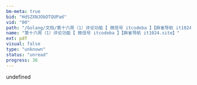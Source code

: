 ```yaml
---
bm-meta: true
bid: "HdSZXNJObDTQUPad"
vid: "00"
path: "/Golang/文档/第十六周（1）评论功能【 微信号 itcodeba 】【麻雀导航 it1024.site】.pdf"
name: "第十六周（1）评论功能【 微信号 itcodeba 】【麻雀导航 it1024.site】"
ext: pdf
visual: false
type: "unknown"
status: "unread"
progress: 36
---
```

undefined